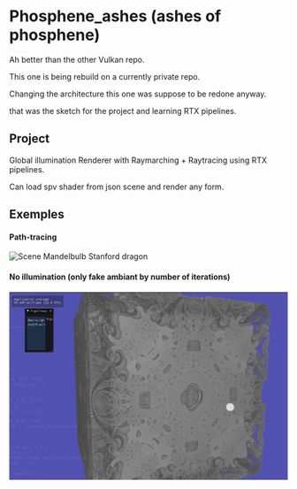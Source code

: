 # Phosphene_ashes (ashes of phosphene)

Ah better than the other Vulkan repo.

This one is being rebuild on a currently private repo.

Changing the architecture this one was suppose to be redone anyway.

that was the sketch for the project and learning RTX pipelines.

## Project

Global illumination Renderer with Raymarching + Raytracing using RTX pipelines.

Can load spv shader from json scene and render any form. 

## Exemples

#### Path-tracing
![Scene Mandelbulb Stanford dragon](screenshots/scene_mandelbulb_stanford_dragon.png)

#### No illumination (only fake ambiant by number of iterations)
![Mandelbox fake ambiant](screenshots/fake_ambiant_mandelbox.png)

